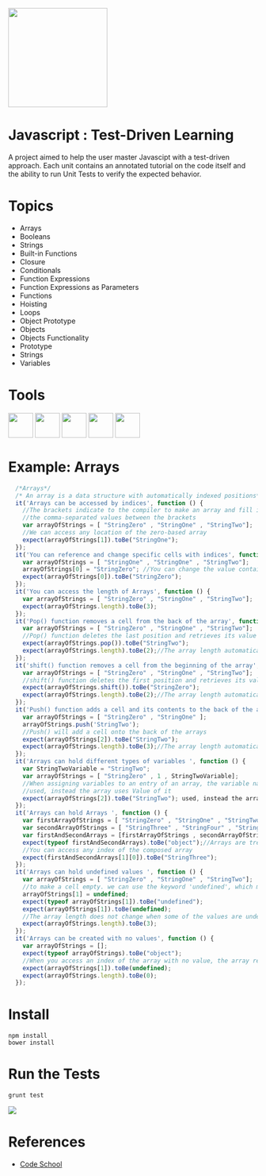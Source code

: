 <a name="README">[<img src="https://camo.githubusercontent.com/eb464a60a4a47f8b600aa71bfbc6aff3fe5c5392/68747470733a2f2f7261772e6769746875622e636f6d2f766f6f646f6f74696b69676f642f6c6f676f2e6a732f6d61737465722f6a732e706e67" width="200px" height="200px" />](https://github.com/MartinChavez/Learn-Javascript)</a>

Javascript : Test-Driven Learning
================

A project aimed to help the user master Javascipt with a test-driven approach. Each unit contains an annotated tutorial on the code itself and the ability to run Unit Tests to verify the expected behavior.

Topics
================
 - Arrays
 - Booleans
 - Strings
 - Built-in Functions
 - Closure
 - Conditionals
 - Function Expressions
 - Function Expressions as Parameters
 - Functions
 - Hoisting
 - Loops
 - Object Prototype
 - Objects
 - Objects Functionality
 - Prototype
 - Strings
 - Variables

Tools
====================
<a name="README">[<img src="https://camo.githubusercontent.com/39242419c60a53e1f3cecdeecb2460acce47366f/687474703a2f2f6772756e746a732e636f6d2f696d672f6772756e742d6c6f676f2d6e6f2d776f72646d61726b2e737667" width="50px" height="50px" />](https://github.com/gruntjs/grunt)</a>
<a name="README">[<img src="https://cldup.com/0286W-2y27.png" width="50px" height="50px" />](https://karma-runner.github.io/0.12/index.html)</a>
<a name="README">[<img src="http://eclipsesource.com/blogs/wp-content/uploads/2014/03/jasmine.png" width="50px" height="50px" />](https://github.com/jasmine/jasmine)</a>
<a name="README">[<img src="https://camo.githubusercontent.com/aad5f0385a2d8524cb366a1bad62bc74e797743a/687474703a2f2f692e696d6775722e636f6d2f516d47485067632e706e67" width="50px" height="50px" />](http://bower.io/)</a>
<a name="README">[<img src="https://www.npmjs.com/static/images/npm-logo.svg" width="50px" height="50px" />](https://www.npmjs.com/)</a>

Example: Arrays
====================
```Javascript
  /*Arrays*/
  /* An array is a data structure with automatically indexed positions*/
  it('Arrays can be accessed by indices', function () {
    //The brackets indicate to the compiler to make an array and fill it with
    //the comma-separated values between the brackets
    var arrayOfStrings = [ "StringZero" , "StringOne" , "StringTwo"];
    //We can access any location of the zero-based array
    expect(arrayOfStrings[1]).toBe("StringOne");
  });
  it('You can reference and change specific cells with indices', function () {
    var arrayOfStrings = [ "StringOne" , "StringOne" , "StringTwo"];
    arrayOfStrings[0] = "StringZero"; //You can change the value contained at any index
    expect(arrayOfStrings[0]).toBe("StringZero");
  });
  it('You can access the length of Arrays', function () {
    var arrayOfStrings = [ "StringZero" , "StringOne" , "StringTwo"];
    expect(arrayOfStrings.length).toBe(3);
  });
  it('Pop() function removes a cell from the back of the array', function () {
    var arrayOfStrings = [ "StringZero" , "StringOne" , "StringTwo"];
    //Pop() function deletes the last position and retrieves its value
    expect(arrayOfStrings.pop()).toBe("StringTwo");
    expect(arrayOfStrings.length).toBe(2);//The array length automatically adjusts
  });
  it('shift() function removes a cell from the beginning of the array', function () {
    var arrayOfStrings = [ "StringZero" , "StringOne" , "StringTwo"];
    //shift() function deletes the first position and retrieves its value
    expect(arrayOfStrings.shift()).toBe("StringZero");
    expect(arrayOfStrings.length).toBe(2);//The array length automatically adjusts
  });
  it('Push() function adds a cell and its contents to the back of the array', function () {
    var arrayOfStrings = [ "StringZero" , "StringOne" ];
    arrayOfStrings.push('StringTwo');
    //Push() will add a cell onto the back of the arrays
    expect(arrayOfStrings[2]).toBe("StringTwo");
    expect(arrayOfStrings.length).toBe(3);//The array length automatically adjusts
  });
  it('Arrays can hold different types of variables ', function () {
    var StringTwoVariable = "StringTwo";
    var arrayOfStrings = [ "StringZero" , 1 , StringTwoVariable];
    //When assigning variables to an entry of an array, the variable name is not
    //used, instead the array uses Value of it
    expect(arrayOfStrings[2]).toBe("StringTwo"); used, instead the array uses Value of it
  });
  it('Arrays can hold Arrays ', function () {
    var firstArrayOfStrings = [ "StringZero" , "StringOne" , "StringTwo"];
    var secondArrayOfStrings = [ "StringThree" , "StringFour" , "StringFive"];
    var firstAndSecondArrays = [firstArrayOfStrings , secondArrayOfStrings];
    expect(typeof firstAndSecondArrays).toBe("object");//Arrays are treated as objects
    //You can access any index of the composed array
    expect(firstAndSecondArrays[1][0]).toBe("StringThree");
  });
  it('Arrays can hold undefined values ', function () {
    var arrayOfStrings = [ "StringZero" , "StringOne" , "StringTwo"];
    //to make a cell empty. we can use the keyword 'undefined', which means 'NO CONTENTS'
    arrayOfStrings[1] = undefined; 
    expect(typeof arrayOfStrings[1]).toBe("undefined");
    expect(arrayOfStrings[1]).toBe(undefined);
    //The array length does not change when some of the values are undefined
    expect(arrayOfStrings.length).toBe(3);
  });
  it('Arrays can be created with no values', function () {
    var arrayOfStrings = [];
    expect(typeof arrayOfStrings).toBe("object");
    //When you access an index of the array with no value, the array returns 'undefined'
    expect(arrayOfStrings[1]).toBe(undefined); 
    expect(arrayOfStrings.length).toBe(0);
  });
```
Install
====================
```Terminal
npm install
bower install
```

Run the Tests
====================
```Javascript
grunt test
```
[<img src="https://s3-us-west-2.amazonaws.com/testdrivenlearningbucket/Run+Tests.png"  />](https://github.com/MartinChavez/Learn-Javascript)

References
====================

* [Code School](https://www.codeschool.com/)
